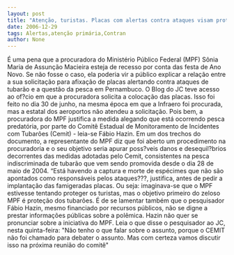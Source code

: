 ```yaml
---
layout: post
title: "Atenção, turistas. Placas com alertas contra ataques visam proteger, na verdade,  tubarões desavisados"
date: 2006-12-29
tags: Alertas,atenção primária,Contran
author: None
---
```

É uma pena que a procuradora do Ministério Público Federal (MPF)&nbsp;Sônia Maria de Assunção Macieira esteja de recesso por conta das festa de Ano Novo.
Se não fosse o caso, ela poderia vir a público explicar a relação entre a sua solicitação para afixação de placas alertando contra ataques de tubarão e a questão da pesca em Pernambuco.
O Blog do JC teve acesso ao of?cio em que a procuradora solicita a colocação das placas. Isso foi feito no dia 30 de junho, na mesma época em que a Infraero foi procurada, mas a estatal dos aeroportos não atendeu a solicitação.
Pois bem, a procuradora do MPF justifica a medida alegando que está ocorrendo pesca predatória, por parte do Comitê Estadual de Monitoramento de Incidentes com Tubarões (Cemit) - leia-se Fábio Hazin.
Em um dos trechos do documento, a representante do MPF diz que foi aberto um procedimento na procuradoria e o seu objetivo seria apurar poss?veis danos e desequil?brios decorrentes das medidas adotadas pelo Cemit, consistentes na pesca indiscriminada de tubarão que vem sendo promovida desde o dia 28 de maio de
 2004.
“Está havendo a captura e morte de espécimes que não são apontados como responsáveis pelos ataques???, justifica, antes de pedir a implantação das famigeradas placas.
Ou seja: imaginava-se que o MPF estivesse tentando proteger os turistas, mas o objetivo primeiro do zeloso MPF é proteção dos tubarões.
É de se lamentar também que o pesquisador Fábio Hazin, mesmo financiado por recursos públicos, não se digne a prestar informações públicas sobre a polêmica.
Hazin não quer se pronunciar sobre a iniciativa do MPF. Leia o que disse o pesquisador ao JC, nesta quinta-feira:
\"Não tenho o que falar sobre o assunto, porque o CEMIT não foi chamado para debater o assunto. Mas com certeza vamos discutir isso na próxima reunião do comitê\" 